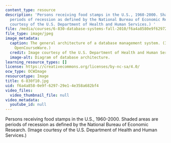 ```yaml
---
content_type: resource
description: 'Persons receiving food stamps in the U.S., 1960-2000. Shaded areas are
  periods of recession as defined by the National Bureau of Economic Research. (Image
  courtesy of the U.S. Department of Health and Human Services.) '
file: /media/courses/6-830-database-systems-fall-2010/f6a4a8580e9f629729e14e358a682bf4_6-830f10.jpg
file_type: image/jpeg
image_metadata:
  caption: The general architecture of a database management system. (Image by MIT
    OpenCourseWare.)
  credit: Image courtesy of the U.S. Department of Health and Human Services.
  image-alt: Diagram of database architecture.
learning_resource_types: []
license: https://creativecommons.org/licenses/by-nc-sa/4.0/
ocw_type: OCWImage
resourcetype: Image
title: 6-830f10.jpg
uid: f6a4a858-0e9f-6297-29e1-4e358a682bf4
video_files:
  video_thumbnail_file: null
video_metadata:
  youtube_id: null
---
```

Persons receiving food stamps in the U.S., 1960-2000. Shaded areas are periods of recession as defined by the National Bureau of Economic Research. (Image courtesy of the U.S. Department of Health and Human Services.) 